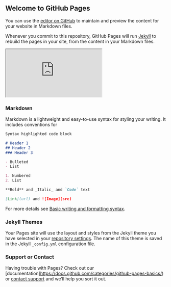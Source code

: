 ## Welcome to GitHub Pages

You can use the [editor on GitHub](https://github.com/roninvohra/alamedacovid/edit/gh-pages/index.md) to maintain and preview the content for your website in Markdown files.

Whenever you commit to this repository, GitHub Pages will run [Jekyll](https://jekyllrb.com/) to rebuild the pages in your site, from the content in your Markdown files.

<iframe title="Testing Data" class="embed-responsive-item" src="https://app.powerbigov.us/view?r=eyJrIjoiMDMyNDIzZDMtZjdhNC00NzNiLWI1MGMtYmY1NTE4OTE4MzM1IiwidCI6IjMyZmRmZjJjLWY4NmUtNGJhMy1hNDdkLTZhNDRhN2Y0NWE2NCJ9&amp; pageName=ReportSection" allowfullscreen=" "></iframe>

### Markdown

Markdown is a lightweight and easy-to-use syntax for styling your writing. It includes conventions for

```markdown
Syntax highlighted code block

# Header 1
## Header 2
### Header 3

- Bulleted
- List

1. Numbered
2. List

**Bold** and _Italic_ and `Code` text

[Link](url) and ![Image](src)
```

For more details see [Basic writing and formatting syntax](https://docs.github.com/en/github/writing-on-github/getting-started-with-writing-and-formatting-on-github/basic-writing-and-formatting-syntax).

### Jekyll Themes

Your Pages site will use the layout and styles from the Jekyll theme you have selected in your [repository settings](https://github.com/roninvohra/alamedacovid/settings/pages). The name of this theme is saved in the Jekyll `_config.yml` configuration file.

### Support or Contact

Having trouble with Pages? Check out our [documentation]https://docs.github.com/categories/github-pages-basics/) or [contact support](https://support.github.com/contact) and we’ll help you sort it out.
